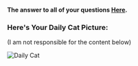 **The answer to all of your questions  [Here](http://www.staggeringbeauty.com).** 

### Here's Your Daily Cat Picture:
(I am not responsible for the content below)
<!-- START_CAT_PICTURE -->
![Daily Cat](https://cdn2.thecatapi.com/images/bqr.jpg)
<!-- END_CAT_PICTURE -->

